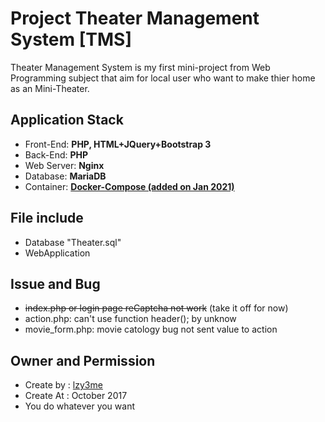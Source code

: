 # Project Theater Management System [TMS]

Theater Management System is my first mini-project from Web Programming subject that aim for local user who want to make thier home as an Mini-Theater.

## Application Stack

- Front-End: __PHP, HTML+JQuery+Bootstrap 3__
- Back-End: __PHP__
- Web Server: __Nginx__
- Database: __MariaDB__
- Container: __[Docker-Compose (added on Jan 2021)](https://gist.github.com/lzy3me/69334f4022addc8c6fa5b98a0376009b)__

## File include

- Database "Theater.sql"
- WebApplication

## Issue and Bug

- ~~index.php or login page reCaptcha not work~~ (take it off for now)
- action.php: can't use function header(); by unknow
- movie_form.php: movie catology bug not sent value to action

## Owner and Permission

- Create by : [lzy3me](https://github.com/lzy3me)
- Create At : October 2017
- You do whatever you want
